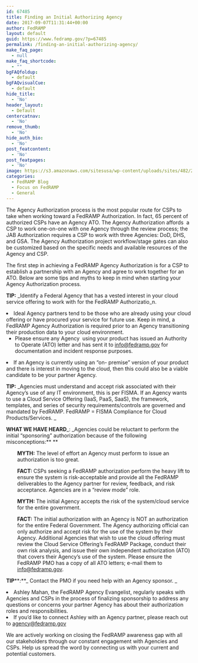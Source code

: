 ```yaml
---
id: 67485
title: Finding an Initial Authorizing Agency
date: 2017-09-07T11:31:44+00:00
author: FedRAMP
layout: default
guid: https://www.fedramp.gov/?p=67485
permalink: /finding-an-initial-authorizing-agency/
make_faq_page:
  - null
make_faq_shortcode:
  - ""
bgFAQfoldup:
  - default
bgFAQvisualCue:
  - default
hide_title:
  - 'No'
header_layout:
  - Default
centercatnav:
  - 'No'
remove_thumb:
  - 'No'
hide_auth_bio:
  - 'No'
post_featcontent:
  - 'No'
post_featpages:
  - 'No'
image: https://s3.amazonaws.com/sitesusa/wp-content/uploads/sites/482/2017/09/Screen-Shot-2017-09-07-at-11.32.54-AM.png
categories:
  - FedRAMP Blog
  - Focus on FedRAMP
  - General
---
```

The Agency Authorization process is the most popular route for CSPs to take when working toward a FedRAMP Authorization. In fact, 65 percent of authorized CSPs have an Agency ATO. The Agency Authorization affords  a CSP to work one-on-one with one Agency through the review process; the JAB Authorization requires a CSP to work with three Agencies: DoD, DHS, and GSA. The Agency Authorization project workflow/stage gates can also be customized based on the specific needs and available resources of the Agency and CSP. 

The first step in achieving a FedRAMP Agency Authorization is for a CSP to establish a partnership with an Agency and agree to work together for an ATO. Below are some tips and myths to keep in mind when starting your Agency Authorization process. 

**TIP:** _Identify a Federal Agency that has a vested interest in your cloud service offering to work with for the FedRAMP Authorizatio_n.

<li style="font-weight: 400">
  Ideal Agency partners tend to be those who are already using your cloud offering or have procured your service for future use. Keep in mind, a FedRAMP Agency Authorization is required prior to an Agency transitioning their production data to your cloud environment.  <ul>
    <li style="font-weight: 400">
      Please ensure any Agency  using your product has issued an Authority to Operate (ATO) letter and has sent it to <a href="mailto:info@fedramp.gov">info@fedramp.gov</a> for documentation and incident response purposes. 
    </li>
  </ul>
</li>

<li style="font-weight: 400">
  If an Agency is currently using an “on- premise” version of your product and there is interest in moving to the cloud, then this could also be a viable candidate to be your partner Agency.
</li>

**TIP:** _Agencies must understand and accept risk associated with their Agency’s use of any IT environment, this is per FISMA. If an Agency wants to use a Cloud Service Offering (IaaS, PaaS, SaaS), the framework, templates, and series of security requirements/controls are governed and mandated by FedRAMP. FedRAMP = FISMA Compliance for Cloud Products/Services. _

**WHAT WE HAVE HEARD**_: _Agencies could be reluctant to perform the initial “sponsoring” authorization because of the following misconceptions:** **

<p style="padding-left: 30px">
  <b>MYTH:</b> The level of effort an Agency must perform to issue an authorization is too great.
</p>

<p style="padding-left: 30px">
  <b>FACT: </b>CSPs seeking a FedRAMP authorization perform the heavy lift to ensure the system is risk-acceptable and provide all the FedRAMP deliverables to the Agency partner for review, feedback, and risk acceptance. Agencies are in a “review mode” role.
</p>

<p style="padding-left: 30px">
  <b>MYTH: </b>The initial Agency accepts the risk of the system/cloud service for the entire government.
</p>

<p style="padding-left: 30px">
  <b>FACT:</b> The initial authorization with an Agency is NOT an authorization for the entire Federal Government. The Agency authorizing official can only authorize and accept risk for the use of the system by their Agency. Additional Agencies that wish to use the cloud offering must review the Cloud Service Offering’s FedRAMP Package, conduct their own risk analysis, and issue their own independent authorization (ATO) that covers their Agency’s use of the system. Please ensure the FedRAMP PMO has a copy of all ATO letters; e-mail them to <a href="mailto:info@fedramp.gov">info@fedramp.gov</a>.<br /> 
</p>

**TIP****_:_**_ Contact the PMO if you need help with an Agency sponsor. _

<li style="font-weight: 400">
  Ashley Mahan, the FedRAMP Agency Evangelist, regularly speaks with Agencies and CSPs in the process of finalizing sponsorship to address any questions or concerns your partner Agency has about their authorization roles and responsibilities.
</li>
<li style="font-weight: 400">
  If you’d like to connect Ashley with an Agency partner, please reach out to <a href="mailto:agency@fedramp.gov">agency@fedramp.gov</a>
</li>

We are actively working on closing the FedRAMP awareness gap with all our stakeholders through our constant engagement with Agencies and CSPs. Help us spread the word by connecting us with your current and potential customers.